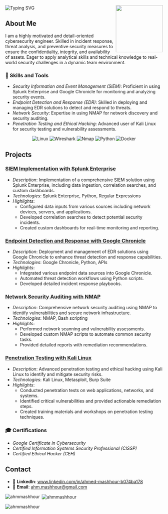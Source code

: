 <img align="right" height="150" src="https://i.giphy.com/media/v1.Y2lkPTc5MGI3NjExMjZybWx4ZXo0Y2N0anI1aHd5cWoxYmVndnlubDB5NXN2YWFxOGIybyZlcD12MV9pbnRlcm5hbF9naWZfYnlfaWQmY3Q9Zw/RDZo7znAdn2u7sAcWH/giphy.gif"  />

   </head>
<body>
    <div class="typing-svg">
                <img src="https://readme-typing-svg.herokuapp.com/?font=Righteous&size=35&center=true&vCenter=true&width=500&height=70&duration=4000&lines=Hi+There!+👋;+I'm+Ahmed+Mashhour;+Communication+Engineer;+CyberSecurity+Engineer;" alt="Typing SVG">
    </div>
</body>
</html>

## About Me
I am a highly motivated and detail-oriented cybersecurity engineer. Skilled in incident response, threat analysis, and preventive security measures to ensure the confidentiality, integrity, and availability of assets. Eager to apply analytical skills and technical knowledge to real-world security challenges in a dynamic team environment.

### 🧰 Skills and Tools
- *Security Information and Event Management (SIEM)*: Proficient in using Splunk Enterprise and Google Chronicle for monitoring and analyzing security events.
- *Endpoint Detection and Response (EDR)*: Skilled in deploying and managing EDR solutions to detect and respond to threats.
- *Network Security*: Expertise in using NMAP for network discovery and security auditing.
- *Penetration Testing and Ethical Hacking*: Advanced user of Kali Linux for security testing and vulnerability assessments.
<p align="center">
  <img src="https://img.shields.io/badge/OS-Linux-informational?style=flat-square&logo=linux&logoColor=white&color=4ab197" alt="Linux">
  <img src="https://img.shields.io/badge/Security-Wireshark-informational?style=flat-square&logo=wireshark&logoColor=white&color=4ab197" alt="Wireshark">
  <img src="https://img.shields.io/badge/Security-Nmap-informational?style=flat-square&logo=nmap&logoColor=white&color=4ab197" alt="Nmap">
  <img src="https://img.shields.io/badge/Code-Python-informational?style=flat-square&logo=python&logoColor=white&color=4ab197" alt="Python">
  <img src="https://img.shields.io/badge/Tools-Docker-informational?style=flat-square&logo=docker&logoColor=white&color=4ab197" alt="Docker">
  </p>

## Projects
### [SIEM Implementation with Splunk Enterprise](https://github.com/yourusername/siem-splunk)
- *Description*: Implementation of a comprehensive SIEM solution using Splunk Enterprise, including data ingestion, correlation searches, and custom dashboards.
- *Technologies*: Splunk Enterprise, Python, Regular Expressions
- *Highlights*:
  - Configured data inputs from various sources including network devices, servers, and applications.
  - Developed correlation searches to detect potential security incidents.
  - Created custom dashboards for real-time monitoring and reporting.

### [Endpoint Detection and Response with Google Chronicle](https://github.com/yourusername/edr-google-chronicle)
- *Description*: Deployment and management of EDR solutions using Google Chronicle to enhance threat detection and response capabilities.
- *Technologies*: Google Chronicle, Python, APIs
- *Highlights*:
  - Integrated various endpoint data sources into Google Chronicle.
  - Automated threat detection workflows using Python scripts.
  - Developed detailed incident response playbooks.

### [Network Security Auditing with NMAP](https://github.com/yourusername/network-security-nmap)
- *Description*: Comprehensive network security auditing using NMAP to identify vulnerabilities and secure network infrastructure.
- *Technologies*: NMAP, Bash scripting
- *Highlights*:
  - Performed network scanning and vulnerability assessments.
  - Developed custom NMAP scripts to automate common security tasks.
  - Provided detailed reports with remediation recommendations.

### [Penetration Testing with Kali Linux](https://github.com/yourusername/pentest-kali-linux)
- *Description*: Advanced penetration testing and ethical hacking using Kali Linux to identify and mitigate security risks.
- *Technologies*: Kali Linux, Metasploit, Burp Suite
- *Highlights*:
  - Conducted penetration tests on web applications, networks, and systems.
  - Identified critical vulnerabilities and provided actionable remediation steps.
  - Created training materials and workshops on penetration testing techniques.

### 🎓 Certifications
- *Google Certificate in Cybersecurity*
- *Certified Information Systems Security Professional (CISSP)*
- *Certified Ethical Hacker (CEH)*

## Contact
- 🔗 **LinkedIn**: www.linkedin.com/in/ahmed-mashhour-b074ba178
- 📧 **Email**: ahm.mashhour@gmail.com

<p><img align="left" src="https://github-readme-stats.vercel.app/api/top-langs?username=ahmmashhour&show_icons=true&locale=en&layout=compact" alt="ahmmashhour" /></p>

<p>&nbsp;<img align="center" src="https://github-readme-stats.vercel.app/api?username=ahmmashhour&show_icons=true&locale=en" alt="ahmmashhour" /></p>

<p><img align="center" src="https://github-readme-streak-stats.herokuapp.com/?user=ahmmashhour&" alt="ahmmashhour" /></p>





